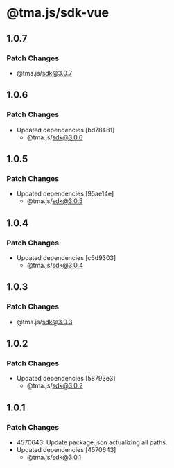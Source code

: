# @tma.js/sdk-vue

## 1.0.7

### Patch Changes

- @tma.js/sdk@3.0.7

## 1.0.6

### Patch Changes

- Updated dependencies [bd78481]
  - @tma.js/sdk@3.0.6

## 1.0.5

### Patch Changes

- Updated dependencies [95ae14e]
  - @tma.js/sdk@3.0.5

## 1.0.4

### Patch Changes

- Updated dependencies [c6d9303]
  - @tma.js/sdk@3.0.4

## 1.0.3

### Patch Changes

- @tma.js/sdk@3.0.3

## 1.0.2

### Patch Changes

- Updated dependencies [58793e3]
  - @tma.js/sdk@3.0.2

## 1.0.1

### Patch Changes

- 4570643: Update package.json actualizing all paths.
- Updated dependencies [4570643]
  - @tma.js/sdk@3.0.1

